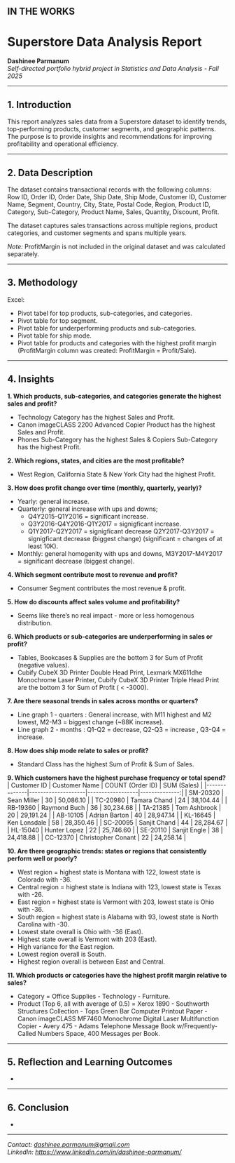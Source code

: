 ## IN THE WORKS

# Superstore Data Analysis Report

**Dashinee Parmanum**  
*Self-directed portfolio hybrid project in Statistics and Data Analysis - Fall 2025*

---
## 1. Introduction
This report analyzes sales data from a Superstore dataset to identify trends, top-performing products, customer segments, and geographic patterns.  
The purpose is to provide insights and recommendations for improving profitability and operational efficiency.

---
## 2. Data Description
The dataset contains transactional records with the following columns:  
Row ID, Order ID, Order Date, Ship Date, Ship Mode, Customer ID, Customer Name, Segment, Country, City, State, Postal Code, Region, Product ID, Category, Sub-Category, Product Name, Sales, Quantity, Discount, Profit.   

The dataset captures sales transactions across multiple regions, product categories, and customer segments and spans multiple years.  
  
*Note:* ProfitMargin is not included in the original dataset and was calculated separately. 

---
## 3. Methodology
Excel:
- Pivot tabel for top products, sub-categories, and categories.
- Pivot table for top segment.
- Pivot table for underperforming products and sub-categories.
- Pivot table for ship mode.
- Pivot table for products and categories with the highest profit margin (ProfitMargin column was created: ProfitMargin = Profit/Sale).

---
## 4. Insights
**1. Which products, sub-categories, and categories generate the highest sales and profit?**
- Technology Category has the highest Sales and Profit.  
- Canon imageCLASS 2200 Advanced Copier Product has the highest Sales and Profit.  
- Phones Sub-Category has the highest Sales & Copiers Sub-Category has the highest Profit.  

**2. Which regions, states, and cities are the most profitable?**
- West Region, California State & New York City had the highest Profit.  

**3. How does profit change over time (monthly, quarterly, yearly)?**
- Yearly: general increase.  
- Quarterly: general increase with ups and downs;  
    - Q4Y2015-Q1Y2016 = significant increase.
    - Q3Y2016-Q4Y2016-Q1Y2017 = signigficant increase.
    - Q1Y2017-Q2Y2017 = signigficant decrease Q2Y2017-Q3Y2017 =  signigficant decrease (biggest change) (significant = changes of at least 10K). 
- Monthly: general homogenity with ups and downs, M3Y2017-M4Y2017 = significant decrease (biggest change).  
  
**4. Which segment contribute most to revenue and profit?**
- Consumer Segment contributes the most revenue & profit.  

**5. How do discounts affect sales volume and profitability?**
- Seems like there’s no real impact - more or less homogenous distribution.  

**6. Which products or sub-categories are underperforming in sales or profit?**
- Tables, Bookcases & Supplies are the bottom 3 for Sum of Profit (negative values).  
- Cubify CubeX 3D Printer Double Head Print, Lexmark MX611dhe Monochrome Laser Printer, Cubify CubeX 3D Printer Triple Head Print are the bottom 3 for Sum of Profit ( < -3000). 

**7. Are there seasonal trends in sales across months or quarters?**
- Line graph 1 - quarters : General increase, with M11 highest and M2 lowest, M2-M3 = biggest change (~88K increase).  
- Line graph 2 - months : Q1-Q2 = decrease, Q2-Q3 = increase , Q3-Q4 = increase.  
  
**8. How does ship mode relate to sales or profit?**
- Standard Class has the highest Sum of Profit & Sum of Sales.  
  
**9. Which customers have the highest purchase frequency or total spend?**
| Customer ID | Customer Name       | COUNT (Order ID) | SUM (Sales)  |
|--------------|--------------------|------------------|--------------:|
| SM-20320     | Sean Miller        | 30               | 50,086.10     |
| TC-20980     | Tamara Chand       | 24               | 38,104.44     |
| RB-19360     | Raymond Buch       | 36               | 30,234.68     |
| TA-21385     | Tom Ashbrook       | 20               | 29,191.24     |
| AB-10105     | Adrian Barton      | 40               | 28,947.14     |
| KL-16645     | Ken Lonsdale       | 58               | 28,350.46     |
| SC-20095     | Sanjit Chand       | 44               | 28,284.67     |
| HL-15040     | Hunter Lopez       | 22               | 25,746.60     |
| SE-20110     | Sanjit Engle       | 38               | 24,418.88     |
| CC-12370     | Christopher Conant | 22               | 24,258.14     |
 
**10. Are there geographic trends: states or regions that consistently perform well or poorly?**
- West region = highest state is Montana with 122, lowest state is Colorado with -36.
- Central region = highest state is Indiana with 123, lowest state is Texas with -26.
- East region = highest state is Vermont with 203, lowest state is Ohio with -36.
- South region = highest state is Alabama with 93, lowest state is North Carolina with -30.
- Lowest state overall is Ohio with -36 (East).
- Highest state overall is Vermont with 203 (East).
- High variance for the East region.
- Lowest region overall is South.
- Highest region overall is between East and Central.

  
**11. Which products or categories have the highest profit margin relative to sales?**
- Category = Office Supplies - Technology - Furniture.  
- Product (Top 6, all with average of 0.5) = Xerox 1890 - Southworth Structures Collection - Tops Green Bar Computer Printout Paper - Canon imageCLASS MF7460 Monochrome Digital Laser Multifunction Copier - Avery 475 - Adams Telephone Message Book w/Frequently-Called Numbers Space, 400 Messages per Book.  

---
## 5. Reflection and Learning Outcomes
- 

---
## 6. Conclusion
- 

---
*Contact: dashinee.parmanum@gmail.com*  
*LinkedIn: https://www.linkedin.com/in/dashinee-parmanum/*  
